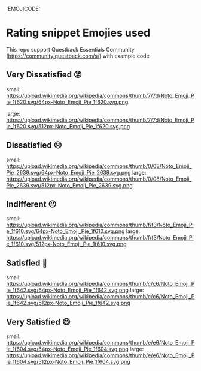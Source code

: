 :EMOJICODE:
# Rating snippet Emojies used
This repo support Questback Essentials Community (https://community.questback.com/s/) with example code
 

## Very  Dissatisfied :rage:
small:
https://upload.wikimedia.org/wikipedia/commons/thumb/7/7d/Noto_Emoji_Pie_1f620.svg/64px-Noto_Emoji_Pie_1f620.svg.png

large:
https://upload.wikimedia.org/wikipedia/commons/thumb/7/7d/Noto_Emoji_Pie_1f620.svg/512px-Noto_Emoji_Pie_1f620.svg.png

## Dissatisfied	:frowning_face:
small:
https://upload.wikimedia.org/wikipedia/commons/thumb/0/08/Noto_Emoji_Pie_2639.svg/64px-Noto_Emoji_Pie_2639.svg.png
large:
https://upload.wikimedia.org/wikipedia/commons/thumb/0/08/Noto_Emoji_Pie_2639.svg/512px-Noto_Emoji_Pie_2639.svg.png


## Indifferent :neutral_face:
small:
https://upload.wikimedia.org/wikipedia/commons/thumb/f/f3/Noto_Emoji_Pie_1f610.svg/64px-Noto_Emoji_Pie_1f610.svg.png
large:
https://upload.wikimedia.org/wikipedia/commons/thumb/f/f3/Noto_Emoji_Pie_1f610.svg/512px-Noto_Emoji_Pie_1f610.svg.png


## Satisfied :slightly_smiling_face:

small:
https://upload.wikimedia.org/wikipedia/commons/thumb/c/c6/Noto_Emoji_Pie_1f642.svg/64px-Noto_Emoji_Pie_1f642.svg.png
large:
https://upload.wikimedia.org/wikipedia/commons/thumb/c/c6/Noto_Emoji_Pie_1f642.svg/512px-Noto_Emoji_Pie_1f642.svg.png

## Very  Satisfied :smile:   
small:
https://upload.wikimedia.org/wikipedia/commons/thumb/e/e6/Noto_Emoji_Pie_1f604.svg/64px-Noto_Emoji_Pie_1f604.svg.png
large:
https://upload.wikimedia.org/wikipedia/commons/thumb/e/e6/Noto_Emoji_Pie_1f604.svg/512px-Noto_Emoji_Pie_1f604.svg.png
